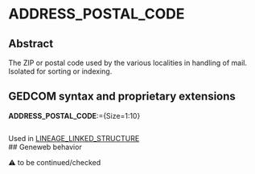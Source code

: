 ﻿# ADDRESS_POSTAL_CODE
## Abstract
The ZIP or postal code used by the various localities in handling of mail.  Isolated for sorting or indexing.


## GEDCOM syntax and proprietary extensions

**ADDRESS_POSTAL_CODE**:={Size=1:10}
<pre>
</pre>
Used in <a href=Ged.LINEAGE_LINKED_STRUCTURE.md>LINEAGE_LINKED_STRUCTURE</a><br />## Geneweb behavior


:warning: to be continued/checked

